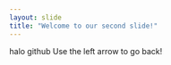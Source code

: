```yaml
---
layout: slide
title: "Welcome to our second slide!"
---
```

halo github
Use the left arrow to go back!
